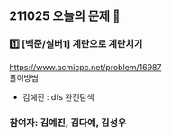 ## 211025 오늘의 문제 📝
### 1️⃣ [백준/실버1] 계란으로 계란치기
https://www.acmicpc.net/problem/16987  
풀이방법  
- 김예진 : dfs 완전탐색


### 참여자: 김예진, 김다예, 김성우
